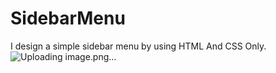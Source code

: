 # SidebarMenu
I design a simple sidebar menu by using HTML And CSS Only.
![Uploading image.png…]()

